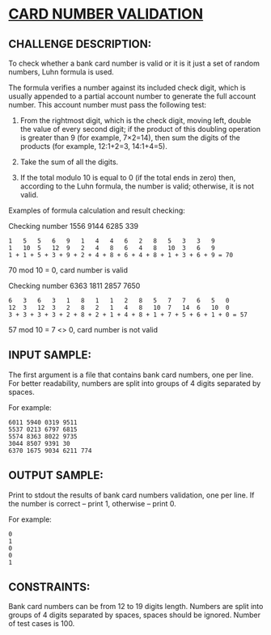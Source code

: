 # [CARD NUMBER VALIDATION]

## CHALLENGE DESCRIPTION:

To check whether a bank card number is valid or it is it just a set of random numbers, Luhn formula is used.

The formula verifies a number against its included check digit, which is usually appended to a partial account number to generate the full account number. This account number must pass the following test:

1. From the rightmost digit, which is the check digit, moving left, double the value of every second digit; if the product of this doubling operation is greater than 9 (for example, 7×2=14), then sum the digits of the products (for example, 12:1+2=3, 14:1+4=5).

2. Take the sum of all the digits.

3. If the total modulo 10 is equal to 0 (if the total ends in zero) then, according to the Luhn formula, the number is valid; otherwise, it is not valid.

Examples of formula calculation and result checking:

Checking number 1556 9144 6285 339

```
1   5   5   6   9   1   4   4   6   2   8   5   3   3   9
1   10  5   12  9   2   4   8   6   4   8   10  3   6   9
1 + 1 + 5 + 3 + 9 + 2 + 4 + 8 + 6 + 4 + 8 + 1 + 3 + 6 + 9 = 70
```

70 mod 10 = 0, card number is valid

Checking number 6363 1811 2857 7650

```
6   3   6   3   1   8   1   1   2   8   5   7   7   6   5   0
12  3   12  3   2   8   2   1   4   8   10  7   14  6   10  0
3 + 3 + 3 + 3 + 2 + 8 + 2 + 1 + 4 + 8 + 1 + 7 + 5 + 6 + 1 + 0 = 57
```

57 mod 10 = 7 <> 0, card number is not valid

## INPUT SAMPLE:

The first argument is a file that contains bank card numbers, one per line. For better readability, numbers are split into groups of 4 digits separated by spaces.

For example:

```
6011 5940 0319 9511
5537 0213 6797 6815
5574 8363 8022 9735
3044 8507 9391 30
6370 1675 9034 6211 774
```

## OUTPUT SAMPLE:

Print to stdout the results of bank card numbers validation, one per line. If the number is correct – print 1, otherwise – print 0.

For example:

```
0
1
0
0
1
```

## CONSTRAINTS:

Bank card numbers can be from 12 to 19 digits length.
Numbers are split into groups of 4 digits separated by spaces, spaces should be ignored.
Number of test cases is 100.

[CARD NUMBER VALIDATION]:https://www.codeeval.com/open_challenges/172/
